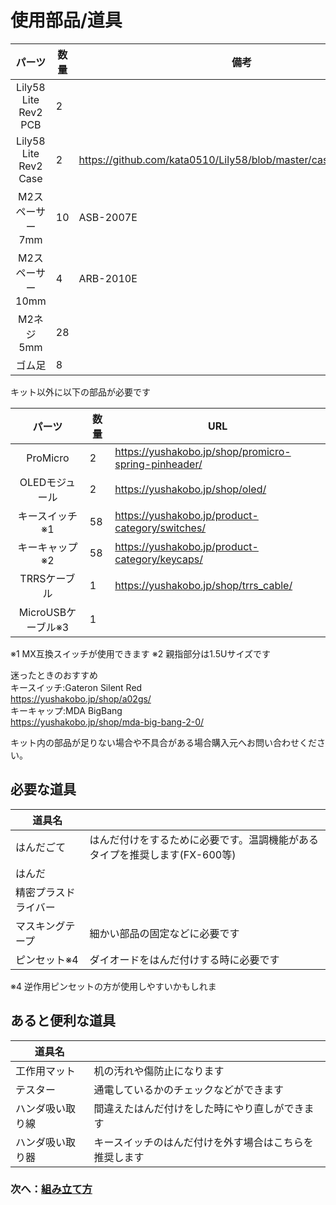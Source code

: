 # 使用部品/道具
|パーツ|数量|備考|
|:---:|---|---|
|Lily58 Lite Rev2 PCB|2||
|Lily58 Lite Rev2 Case|2|https://github.com/kata0510/Lily58/blob/master/case/Lily58_case.ai|
|M2スペーサー 7mm|10|ASB-2007E|
|M2スペーサー 10mm|4|ARB-2010E|
|M2ネジ 5mm|28||
|ゴム足|8||

キット以外に以下の部品が必要です

|パーツ|数量|URL|
|:---:|---|---|
|ProMicro|2|https://yushakobo.jp/shop/promicro-spring-pinheader/|
|OLEDモジュール|2|https://yushakobo.jp/shop/oled/|
|キースイッチ※1|58|https://yushakobo.jp/product-category/switches/|
|キーキャップ※2|58|https://yushakobo.jp/product-category/keycaps/|
|TRRSケーブル|1|https://yushakobo.jp/shop/trrs_cable/|
|MicroUSBケーブル※3|1||

※1 MX互換スイッチが使用できます 
※2 親指部分は1.5Uサイズです

迷ったときのおすすめ  
キースイッチ:Gateron Silent Red  
https://yushakobo.jp/shop/a02gs/  
キーキャップ:MDA BigBang  
https://yushakobo.jp/shop/mda-big-bang-2-0/  
  
  
キット内の部品が足りない場合や不具合がある場合購入元へお問い合わせください。 

## 必要な道具
|道具名||
|---|---|
|はんだごて|はんだ付けをするために必要です。温調機能があるタイプを推奨します(FX-600等)|
|はんだ||
|精密プラスドライバー||
|マスキングテープ|細かい部品の固定などに必要です|
|ピンセット※4|ダイオードをはんだ付けする時に必要です|

※4 逆作用ピンセットの方が使用しやすいかもしれま

## あると便利な道具
|道具名||
|---|---|
|工作用マット|机の汚れや傷防止になります|
|テスター|通電しているかのチェックなどができます|
|ハンダ吸い取り線|間違えたはんだ付けをした時にやり直しができます|
|ハンダ吸い取り器|キースイッチのはんだ付けを外す場合はこちらを推奨します|

### 次へ：[組み立て方](Lily58_Lite_Rev2_BG.md)